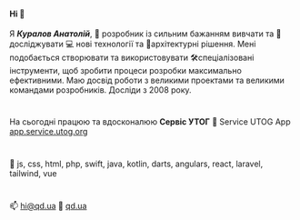 #### Hi 👋
Я ***Куралов Анатолій***, 🧏 розробник із сильним бажанням вивчати та 🔭 досліджувати  💻 нові технології та 🔮архітектурні рішення. Мені подобається створювати та використовувати 🛠спеціалізовані інструменти, щоб зробити процеси розробки максимально ефективними. Маю досвід роботи з великими проектами та великими командами розробників. Досліди з 2008 року.
#
На сьогодні працюю та вдосконалюю **Сервіс УТОГ**
🔭 Service UTOG App [app.service.utog.org](https://app.service.utog.org)
#
🌱 js, css, html, php, swift, java, kotlin, darts, angulars, react, laravel, tailwind, vue
#
📫 hi@qd.ua  📌 [qd.ua](https://qd.ua)
